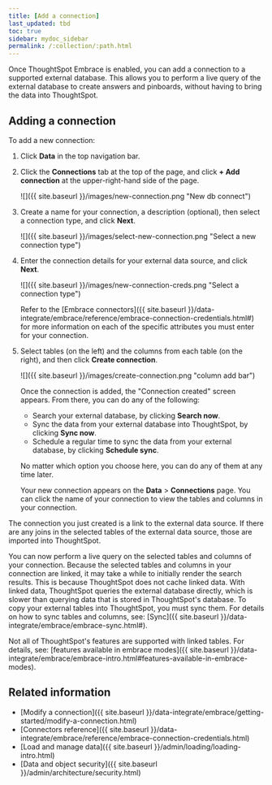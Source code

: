 ```yaml
---
title: [Add a connection]
last_updated: tbd
toc: true
sidebar: mydoc_sidebar
permalink: /:collection/:path.html
---
```

Once ThoughtSpot Embrace is enabled, you can add a connection to a supported external database. This allows you to perform a live query of the external database to create answers and pinboards, without having to bring the data into ThoughtSpot.

## Adding a connection

To add a new connection:

1. Click **Data** in the top navigation bar.

2. Click the **Connections** tab at the top of the page, and click **+ Add connection** at the upper-right-hand side of the page.

     ![]({{ site.baseurl }}/images/new-connection.png "New db connect")

3. Create a name for your connection, a description (optional), then select a connection type, and click **Next**.

     ![]({{ site.baseurl }}/images/select-new-connection.png "Select a new connection type")

4. Enter the connection details for your external data source, and click **Next**.

    ![]({{ site.baseurl }}/images/new-connection-creds.png "Select a connection type")

    Refer to the [Embrace connectors]({{ site.baseurl }}/data-integrate/embrace/reference/embrace-connection-credentials.html#) for more information on each of the specific attributes you must enter for your connection.

5. Select tables (on the left) and the columns from each table (on the right), and then click **Create connection**.

    ![]({{ site.baseurl }}/images/create-connection.png "column add bar")

   Once the connection is added, the "Connection created" screen appears. From there, you can do any of the following:
   - Search your external database, by clicking **Search now**.
   - Sync the data from your external database into ThoughtSpot, by clicking **Sync now**.
   - Schedule a regular time to sync the data from your external database, by clicking **Schedule sync**.

   No matter which option you choose here, you can do any of them at any time later.

   Your new connection appears on the **Data** > **Connections** page. You can click the name of your connection to view the tables and columns in your connection.   

The connection you just created is a link to the external data source. If there are any joins in the selected tables of the external data source, those are imported into ThoughtSpot.

You can now perform a live query on the selected tables and columns of your connection. Because the selected tables and columns in your connection are linked, it may take a while to initially render the search results. This is because ThoughtSpot does not cache linked data. With linked data, ThoughtSpot queries the external database directly, which is slower than querying data that is stored in ThoughtSpot's database. To copy your external tables into ThoughtSpot, you must sync them. For details on how to sync tables and columns, see: [Sync]({{ site.baseurl }}/data-integrate/embrace/embrace-sync.html#).

Not all of ThoughtSpot's features are supported with linked tables. For details, see: [features available in embrace modes]({{ site.baseurl }}/data-integrate/embrace/embrace-intro.html#features-available-in-embrace-modes).

## Related information
- [Modify a connection]({{ site.baseurl }}/data-integrate/embrace/getting-started/modify-a-connection.html)
- [Connectors reference]({{ site.baseurl }}/data-integrate/embrace/reference/embrace-connection-credentials.html)
- [Load and manage data]({{ site.baseurl }}/admin/loading/loading-intro.html)
- [Data and object security]({{ site.baseurl }}/admin/architecture/security.html)
